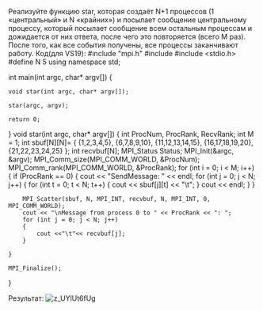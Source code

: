 Реализуйте функцию star, которая создаёт N+1 процессов (1 «центральный» и N «крайних») и посылает сообщение центральному процессу, который посылает сообщение всем остальным процессам и дожидается от них ответа, после чего это повторяется (всего M раз). После того, как все события получены, все процессы заканчивают работу.
Код(для VS19):
#include "mpi.h"
#include <iostream>
#include <stdio.h>
#define N 5
using namespace std;

int main(int argc, char* argv[])
{

	void star(int argc, char* argv[]);

	star(argc, argv);
	
	return 0;
}
void star(int argc, char* argv[])
{
	int ProcNum, ProcRank, RecvRank;
	int M = 1;
	int sbuf[N][N]=
	{
		{1,2,3,4,5},
	    {6,7,8,9,10},
	    {11,12,13,14,15},
	    {16,17,18,19,20},
	    {21,22,23,24,25}
	};
	int recvbuf[N];
	MPI_Status Status;
	MPI_Init(&argc, &argv);
	MPI_Comm_size(MPI_COMM_WORLD, &ProcNum);
	MPI_Comm_rank(MPI_COMM_WORLD, &ProcRank);
	for (int i = 0; i < M; i++)
	{
		if (ProcRank == 0)
		{ 
			cout << "SendMessage: " << endl;
			for (int j = 0; j < N; j++)
			{
				for (int t = 0; t < N; t++)
				{
					cout << sbuf[j][t] << "\t";
				}
				cout << endl;
			}
		}
		
		MPI_Scatter(sbuf, N, MPI_INT, recvbuf, N, MPI_INT, 0, MPI_COMM_WORLD);
		cout << "\nMessage from process 0 to " << ProcRank << ": ";
		for (int j = 0; j < N; j++)
		{
			cout <<"\t"<< recvbuf[j];
		}

	}

	MPI_Finalize();
}

  
  
 Результат:
  ![z_UYlUt6fUg](https://user-images.githubusercontent.com/61342960/122220524-11edc980-ceb9-11eb-85f2-e70954efbb79.jpg)
